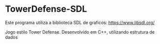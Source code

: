 TowerDefense-SDL
================
Este programa utiliza a biblioteca SDL de graficos:
https://www.libsdl.org/

Jogo estilo Tower Defense. Desenvolvido em C++, utilizando estrutura de dados
